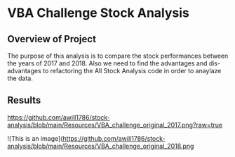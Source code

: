 # VBA Challenge Stock Analysis

## Overview of Project
The purpose of this analysis is to compare the stock performances between the years of 2017 and 2018. Also we need to find the advantages and dis-advantages to refactoring the All Stock Analysis code in order to anaylaze the data.

## Results

https://github.com/awill1786/stock-analysis/blob/main/Resources/VBA_challenge_original_2017.png?raw=true

![This is an image](https://github.com/awill1786/stock-analysis/blob/main/Resources/VBA_challenge_original_2018.png
